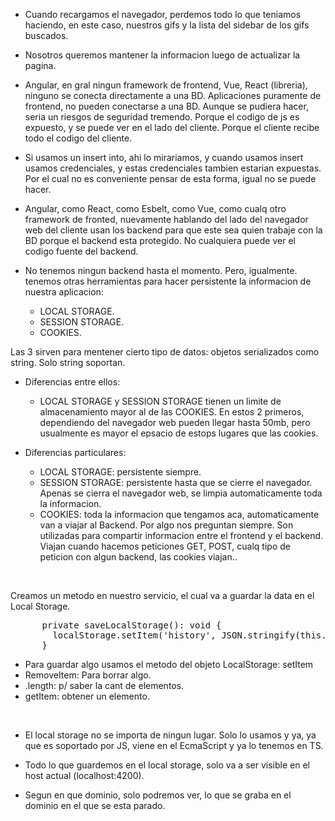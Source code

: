 - Cuando recargamos el navegador, perdemos todo lo que teniamos haciendo, en este caso, nuestros gifs y la lista del sidebar de los gifs buscados.

- Nosotros queremos mantener la informacion luego de actualizar la pagina.

- Angular, en gral ningun framework de frontend, Vue, React (libreria), ninguno se conecta directamente a una BD.
  Aplicaciones puramente de frontend, no pueden conectarse a una BD. Aunque se pudiera hacer, seria un riesgos de seguridad tremendo.
  Porque el codigo de js es expuesto, y se puede ver en el lado del cliente. Porque el cliente recibe todo el codigo del cliente.

- Si usamos un insert into, ahi lo mirariamos, y cuando usamos insert usamos credenciales, y estas credenciales tambien estarian expuestas. Por el cual no es conveniente pensar de esta forma, igual no se puede hacer. 

- Angular, como React, como Esbelt, como Vue, como cualq otro framework de fronted, nuevamente hablando del lado del navegador web del cliente usan los backend para que este sea quien trabaje con la BD porque el backend esta protegido. No cualquiera puede ver el codigo fuente del backend.

- No tenemos ningun backend hasta el momento. Pero, igualmente. tenemos otras herramientas para hacer persistente la informacion de nuestra aplicacion:
    - LOCAL STORAGE.
    - SESSION STORAGE.
    - COOKIES.

Las 3 sirven para mentener cierto tipo de datos: objetos serializados como string.
Solo string soportan. 

- Diferencias entre ellos:
   - LOCAL STORAGE y SESSION STORAGE tienen un limite de almacenamiento mayor al de las COOKIES.
     En estos 2 primeros, dependiendo del navegador web pueden llegar hasta 50mb, pero usualmente es mayor el epsacio de estops lugares que las cookies.

- Diferencias particulares:
    - LOCAL STORAGE: persistente siempre.
    - SESSION STORAGE: persistente hasta que se cierre el navegador. Apenas se cierra el navegador web, se limpia automaticamente toda la informacion.
    - COOKIES: toda la informacion que tengamos aca, automaticamente van a viajar al Backend. Por algo nos preguntan siempre.
               Son utilizadas para compartir informacion entre el frontend y el backend. Viajan cuando hacemos peticiones GET, POST, cualq tipo de peticion con algun backend, las cookies viajan..

<br>

Creamos un metodo en nuestro servicio, el cual va a guardar la data en el Local Storage.

<pre>
      private saveLocalStorage(): void {
        localStorage.setItem('history', JSON.stringify(this._tagsHistory));
      }
</pre>


- Para guardar algo usamos el metodo del objeto LocalStorage: setItem
- RemoveItem: Para borrar algo.
- .length: p/ saber la cant de elementos.
- getItem: obtener un elemento.

<br>

- El local storage no se importa de ningun lugar. Solo lo usamos y ya, ya que es soportado por JS, viene en el EcmaScript y ya lo tenemos en TS.

- Todo lo que guardemos en el local storage, solo va a ser visible en el host actual (localhost:4200).
- Segun en que dominio, solo podremos ver, lo que se graba en el dominio en el que se esta parado.
               


